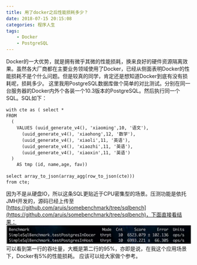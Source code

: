 ```yaml
---
title: 用了docker之后性能损耗多少？
date: 2018-07-15 20:15:08
categories: 程序人生
tags: 
    - Docker
    - PostgreSQL
---
```

Docker的一大优势，就是拥有微乎其微的性能损耗，换来良好的硬件资源隔离效果。虽然各大厂商都在主要业务领域使用了Docker，已经从侧面表明Docker的性能损耗不是个什么问题。但是较真的同学，肯定还是想知道Docker到底有没有损耗呢，损耗多少。
这里我用PostgreSQL数据库做个简单的对比测试。分别在同一台服务器的Docker内外个各装一个10.3版本的PostgreSQL。然后执行同一个SQL。SQL如下：
```
with cte as ( select *
FROM
  (
    VALUES (uuid_generate_v4(), 'xiaoming',10, '语文'),
      (uuid_generate_v4(), 'xiaohong',12, '数学'),
      (uuid_generate_v4(), 'xiaoli',11, '英语'),
      (uuid_generate_v4(), 'xiaozhi',11, '英语'),
      (uuid_generate_v4(), 'xiaoxin',11, '英语')
  )
    AS tmp (id, name,age, fav))

select array_to_json(array_agg(row_to_json(cte)))
from cte;
```
因为不是从硬盘IO，所以这条SQL更贴近于CPU密集型的场景。压测功能是依托JMH开发的，源码已经上传至[https://github.com/aruis/somebenchmark/tree/sqlbench](https://github.com/aruis/somebenchmark/tree/sqlbench)，下面直接看结果：
![-w567](/media/15316574043348.jpg)
可以看到第一行的吞吐量，大概是第二行的95%，亦即是说，在我这个应用场景下，Docker有5%的性能损耗。
应该可以给大家做个参考。